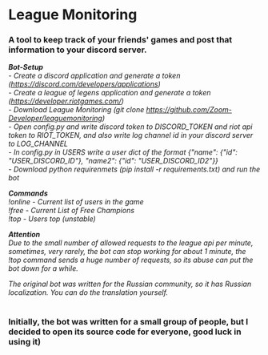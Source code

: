 <h1>League Monitoring</h1>
<h3>A tool to keep track of your friends' games and post that information to your discord server.</h3>

***Bot-Setup***<br>
*-  Create a discord application and generate a token (https://discord.com/developers/applications)*<br>
*-  Create a league of legens application and generate a token (https://developer.riotgames.com/)*<br>
*-  Download League Monitoring (git clone https://github.com/Zoom-Developer/leaguemonitoring)*<br>
*-  Open config.py and write discord token to DISCORD_TOKEN and riot api token to RIOT_TOKEN, and also write log channel id in your discord server to LOG_CHANNEL*<br>
*-  In config.py in USERS write a user dict of the format {"name": {"id": "USER_DISCORD_ID"}, "name2": {"id": "USER_DISCORD_ID2"}}*<br>
*-  Download python requirenmets (pip install -r requirements.txt) and run the bot*

***Commands***<br>
*!online  -   Current list of users in the game*<br>
*!free  -   Current List of Free Champions*<br>
*!top  -   Users top (unstable)*<br>

***Attention***<br>
*Due to the small number of allowed requests to the league api per minute, sometimes, very rarely, the bot can stop working for about 1 minute, the !top command sends a huge number of requests, so its abuse can put the bot down for a while.*<br>

*The original bot was written for the Russian community, so it has Russian localization. You can do the translation yourself.*<br><br>

<h3>Initially, the bot was written for a small group of people, but I decided to open its source code for everyone, good luck in using it)</h3>
